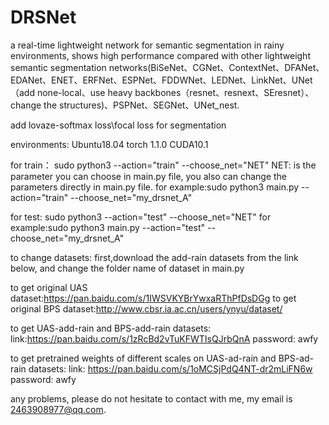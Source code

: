 # DRSNet
a real-time lightweight network for semantic segmentation in rainy environments, shows high performance compared with other lightweight semantic segmentation networks(BiSeNet、CGNet、ContextNet、DFANet、EDANet、ENET、ERFNet、ESPNet、FDDWNet、LEDNet、LinkNet、UNet（add none-local、use heavy backbones（resnet、resnext、SEresnet）、change the structures)、PSPNet、SEGNet、UNet_nest.

add lovaze-softmax loss\focal loss for segmentation

environments:
Ubuntu18.04
torch 1.1.0  CUDA10.1

for train：
sudo python3 --action="train" --choose_net="NET"
NET: is the parameter you can choose in main.py file, you also can change the parameters directly in main.py file.
for example:sudo python3 main.py --action="train" --choose_net="my_drsnet_A"

for test:
sudo python3 --action="test" --choose_net="NET"
for example:sudo python3 main.py --action="test" --choose_net="my_drsnet_A"

to change datasets:
first,download the add-rain datasets from the link below, and change the folder name of dataset in main.py

to get original UAS dataset:https://pan.baidu.com/s/1IWSVKYBrYwxaRThPfDsDGg
to get original BPS dataset:http://www.cbsr.ia.ac.cn/users/ynyu/dataset/

to get UAS-add-rain and BPS-add-rain datasets:
link:https://pan.baidu.com/s/1zRcBd2vTuKFWTIsQJrbQnA 
password: awfy

to get pretrained weights of different scales on UAS-ad-rain and  BPS-ad-rain datasets:
link: https://pan.baidu.com/s/1oMCSjPdQ4NT-dr2mLiFN6w  
password: awfy

any problems, please do not hesitate to contact with me, my email is 2463908977@qq.com.
